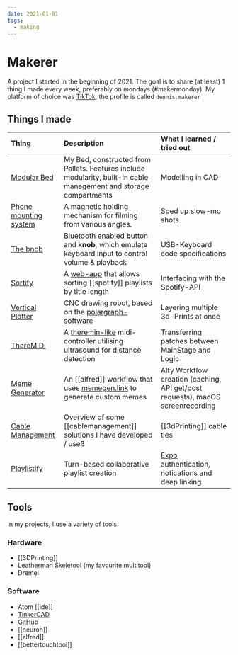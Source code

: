 ```yaml
---
date: 2021-01-01
tags:
  - making
---
```


# Makerer

A project I started in the beginning of 2021. The goal is to share (at least) 1 thing I made every week, preferably on mondays (#makermonday). My platform of choice was [TikTok](https://www.tiktok.com/@dennis.makerer), the profile is called `dennis.makerer`

## Things I made

| Thing | Description | What I learned / tried out |
| :------------- | :------------- | :------------- |
| [Modular Bed](https://www.tiktok.com/@dennis.makerer/video/6914029186491485442)     | My Bed, constructed from Pallets. Features include modularity, built-in cable management and storage compartments   | Modelling in CAD |
| [Phone mounting system](https://www.tiktok.com/@dennis.makerer/video/6916605724298693889) | A magnetic holding mechanism for filming from various angles.  | Sped up slow-mo shots |
| [The bnob](https://www.tiktok.com/@dennis.makerer/video/6919191505525689601) | Bluetooth enabled **b**utton and k**nob**, which emulate keyboard input to control volume & playback | USB-Keyboard code specifications |
| [Sortify](https://www.tiktok.com/@dennis.makerer/video/6919191505525689601) | A [web-app](https://muensterer.xyz/sortify) that allows sorting [[spotify]] playlists by title length | Interfacing with the Spotify-API |
| [Vertical Plotter](https://www.tiktok.com/@dennis.makerer/video/6924422038841052421) | CNC drawing robot, based on the [polargraph-software](http://www.polargraph.co.uk/) | Layering multiple 3d-Prints at once |
| [ThereMIDI](https://vm.tiktok.com/ZMedVtnFB/) | A [theremin-like](https://gitHub.com/dnnsmnstrr/theremidi) midi-controller utilising ultrasound for distance detection | Transferring patches between MainStage and Logic |
| [Meme Generator](https://www.tiktok.com/@dennis.makerer/video/6929274142013345029) | An [[alfred]] workflow that uses [memegen.link](https:/memegen.link) to generate custom memes| Alfy Workflow creation (caching, API get/post requests), macOS screenrecording  |
| [Cable Management](https://www.tiktok.com/@dennis.makerer/video/6932186627842362629) | Overview of some [[cablemanagement]] solutions I have developed / useß | [[3dPrinting]] cable ties |
| [Playlistify](https://www.tiktok.com/@dennis.makerer/video/6934832824415538437) | Turn-based collaborative playlist creation | [Expo](https://expo.io) authentication, notications and deep linking |

## Tools
In my projects, I use a variety of tools.

### Hardware
- [[3DPrinting]]
- Leatherman Skeletool (my favourite multitool)
- Dremel

### Software
- Atom [[ide]]
- [TinkerCAD](https://tinkercad.com)
- GitHub
- [[neuron]]
- [[alfred]]
- [[bettertouchtool]]
